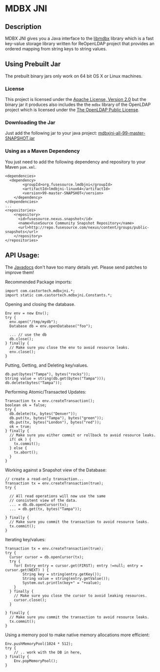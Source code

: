 # MDBX JNI

## Description

MDBX JNI gives you a Java interface to the 
[libmdbx](https://github.com/leo-yuriev/libmdbx) library
which is a fast key-value storage library written for ReOpenLDAP project
that provides an ordered mapping from string keys to string values.

## Using Prebuilt Jar

The prebuilt binary jars only work on 64 bit OS X or Linux machines.

### License

This project is licensed under the [Apache License, Version 2.0](http://www.apache.org/licenses/LICENSE-2.0.html) but the binary jar it produces also includes the the `mdbx` library of the OpenLDAP project which is licensed under the [The OpenLDAP Public License](http://www.openldap.org/software/release/license.html).

### Downloading the Jar

Just add the following jar to your java project:
[mdbxjni-all-99-master-SNAPSHOT.jar](http://repo.fusesource.com/nexus/service/local/artifact/maven/redirect?r=snapshots&g=org.fusesource.lmdbjni&a=lmdbjni-all&v=99-master-SNAPSHOT&e=jar)

### Using as a Maven Dependency

You just need to add the following dependency and repository to your Maven `pom.xml`.

    <dependencies>
      <dependency>
			<groupId>org.fusesource.lmdbjni</groupId>
			<artifactId>lmdbjni-linux64</artifactId>
			<version>99-master-SNAPSHOT</version>
		</dependency>
    </dependencies>
    ...
    <repositories>
        <repository>
          <id>fusesource.nexus.snapshot</id>
          <name>FuseSource Community Snapshot Repository</name>
          <url>http://repo.fusesource.com/nexus/content/groups/public-snapshots</url>
        </repository>
    </repositories>

## API Usage:

The [Javadocs](http://mdbxjni.fusesource.org/maven/99-master-SNAPSHOT/apidocs/org/fusesource/lmdbjni/package-summary.html) 
don't have too many details yet.  Please send patches to improve them!

Recommended Package imports:

    import com.castortech.mdbxjni.*;
    import static com.castortech.mdbxjni.Constants.*;

Opening and closing the database.

    Env env = new Env();
    try {
      env.open("/tmp/mydb");
      Database db = env.openDatabase("foo");
      
      ... // use the db
      db.close();
    } finally {
      // Make sure you close the env to avoid resource leaks.
      env.close();
    }

Putting, Getting, and Deleting key/values.

    db.put(bytes("Tampa"), bytes("rocks"));
    String value = string(db.get(bytes("Tampa")));
    db.delete(bytes("Tampa"));

Performing Atomic/Transacted Updates:

    Transaction tx = env.createTransaction();
    boolean ok = false;
    try {
      db.delete(tx, bytes("Denver"));
      db.put(tx, bytes("Tampa"), bytes("green"));
      db.put(tx, bytes("London"), bytes("red"));
      ok = true;
    } finally {
      // Make sure you either commit or rollback to avoid resource leaks.
      if( ok ) {
        tx.commit();
      } else {
        tx.abort();
      }
    }

Working against a Snapshot view of the Database:

    // create a read-only transaction...
    Transaction tx = env.createTransaction(true);
    try {
      
      // All read operations will now use the same 
      // consistent view of the data.
      ... = db.db.openCursor(tx);
      ... = db.get(tx, bytes("Tampa"));

    } finally {
      // Make sure you commit the transaction to avoid resource leaks.
      tx.commit();
    }

Iterating key/values:

    Transaction tx = env.createTransaction(true);
    try {
      Cursor cursor = db.openCursor(tx);
      try {
        for( Entry entry = cursor.get(FIRST); entry !=null; entry = cursor.get(NEXT) ) {
            String key = string(entry.getKey());
            String value = string(entry.getValue());
            System.out.println(key+" = "+value);
        }
      } finally {
        // Make sure you close the cursor to avoid leaking resources.
        cursor.close();
      }

    } finally {
      // Make sure you commit the transaction to avoid resource leaks.
      tx.commit();
    }

Using a memory pool to make native memory allocations more efficient:

    Env.pushMemoryPool(1024 * 512);
    try {
        // .. work with the DB in here, 
    } finally {
        Env.popMemoryPool();
    }
